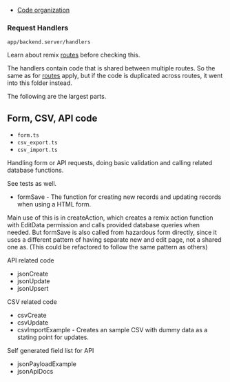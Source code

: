 - [Code organization](code-organization.md)

### Request Handlers
`app/backend.server/handlers`

Learn about remix [routes](routes) before checking this.

The handlers contain code that is shared between multiple routes. So the same as for [routes](routes) apply, but if the code is duplicated across routes, it went into this folder instead.

The following are the largest parts.

## Form, CSV, API code
- `form.ts`
- `csv_export.ts`
- `csv_import.ts`

Handling form or API requests, doing basic validation and calling related database functions.

See tests as well.

- formSave - The function for creating new records and updating records when using a HTML form.

Main use of this is in createAction, which creates a remix action function with EditData permission and calls provided database queries when needed. But formSave is also called from hazardous form directly, since it uses a different pattern of having separate new and edit page, not a shared one as. (This could be refactored to follow the same pattern as others)

API related code
- jsonCreate
- jsonUpdate
- jsonUpsert

CSV related code
- csvCreate
- csvUpdate
- csvImportExample - Creates an sample CSV with dummy data as a stating point for updates.

Self generated field list for API
- jsonPayloadExample
- jsonApiDocs



